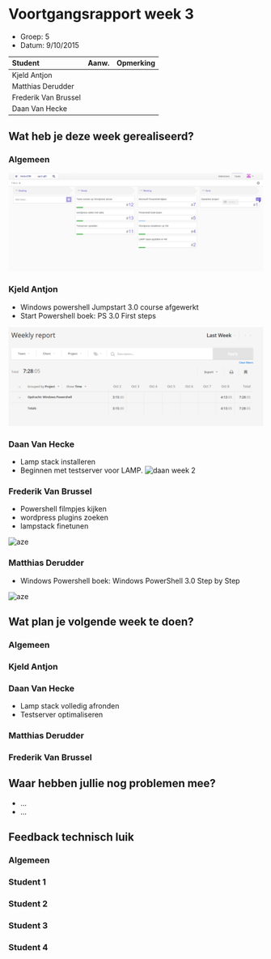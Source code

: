 # Voortgangsrapport week 3

* Groep: 5
* Datum: 9/10/2015

| Student  | Aanw. | Opmerking |
| :---     | :---  | :---      |
| Kjeld Antjon |       |           |
| Matthias Derudder |       |           |
| Frederik Van Brussel |       |           |
| Daan Van Hecke |       |           |

## Wat heb je deze week gerealiseerd?

### Algemeen

![huboard week 2](./Screenshots/HuboardWeek2.png)

### Kjeld Antjon

* Windows powershell Jumpstart 3.0 course afgewerkt
* Start Powershell boek: PS 3.0 First steps

![kjeld week 2](./Screenshots/KjeldWeek2.png)

### Daan Van Hecke

* Lamp stack installeren
* Beginnen met testserver voor LAMP.
![daan week 2](http://puu.sh/kM5Hz/a4625656cd.png)

### Frederik Van Brussel

* Powershell filmpjes kijken
* wordpress plugins zoeken
* lampstack finetunen

![aze](http://puu.sh/kDNrn/044c5bf1d3.png)

### Matthias Derudder 

* Windows Powershell boek: Windows PowerShell 3.0 Step by Step

![aze](http://i.imgur.com/lje3as4.jpg)

## Wat plan je volgende week te doen?

### Algemeen
### Kjeld Antjon
### Daan Van Hecke
- Lamp stack volledig afronden
- Testserver optimaliseren
### Matthias Derudder
### Frederik Van Brussel

## Waar hebben jullie nog problemen mee?

* ...
* ...

## Feedback technisch luik

### Algemeen

### Student 1
### Student 2
### Student 3
### Student 4

